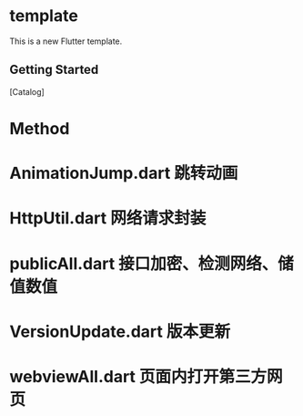 # template

This is a new Flutter template.

## Getting Started

[Catalog]

# Method
   # AnimationJump.dart 跳转动画
   # HttpUtil.dart 网络请求封装
   # publicAll.dart 接口加密、检测网络、储值数值
   # VersionUpdate.dart 版本更新
   # webviewAll.dart 页面内打开第三方网页







